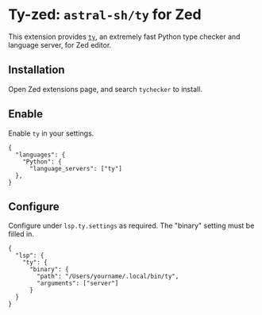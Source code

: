 # Ty-zed: `astral-sh/ty` for Zed 

This extension provides [`ty`](https://github.com/astral-sh/ty), an extremely fast Python type checker and language server, for Zed editor.

## Installation
Open Zed extensions page, and search `tychecker` to install.

## Enable

Enable `ty` in your settings.

```jsonc
{
  "languages": {
    "Python": {
      "language_servers": ["ty"]
  },
}
```

## Configure

Configure under `lsp.ty.settings` as required. The "binary" setting must be filled in.

```jsonc
{
  "lsp": {
    "ty": {
      "binary": {
        "path": "/Users/yourname/.local/bin/ty",
        "arguments": ["server"]
      }
  }
}
```
